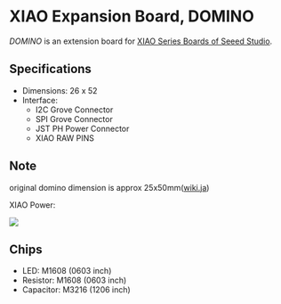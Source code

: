 # XIAO Expansion Board, DOMINO

_DOMINO_ is an extension board for [XIAO Series Boards of Seeed Studio](https://www.seeedstudio.com/xiao-series-page).

## Specifications

-   Dimensions: 26 x 52
-   Interface: 
    -   I2C Grove Connector
    -   SPI Grove Connector
    -   JST PH Power Connector
    -   XIAO RAW PINS

## Note

original domino dimension is approx 25x50mm([wiki.ja](https://ja.wikipedia.org/wiki/ドミノ))

XIAO Power:

![](https://files.seeedstudio.com/wiki/Seeeduino-XIAO/img/regulator_to_3.3v.png)

## Chips

-   LED: M1608 (0603 inch)
-   Resistor: M1608 (0603 inch)
-   Capacitor: M3216 (1206 inch)
